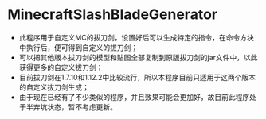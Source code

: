 # MinecraftSlashBladeGenerator

- 此程序用于自定义MC的拔刀剑，设置好后可以生成特定的指令，在命令方块中执行后，便可得到自定义的拔刀剑；
- 可以把其他版本拔刀剑的模型和贴图全部复制到原版拔刀剑的jar文件中，以此获得更多的自定义拔刀剑；
- 目前拔刀剑在1.7.10和1.12.2中比较流行，所以本程序目前只适用于这两个版本的自定义拔刀剑生成；
- 由于现在已经有了不少类似的程序，并且效果可能会更加好，故目前此程序处于半弃坑状态，暂不考虑更新。
